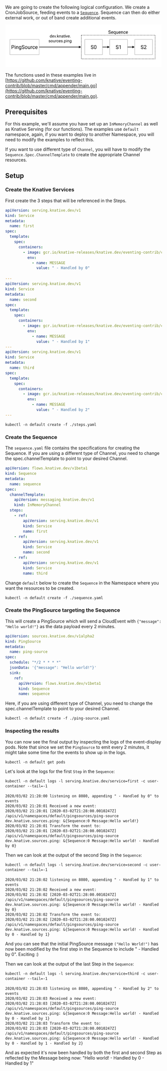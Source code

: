 We are going to create the following logical configuration. We create a
CronJobSource, feeding events to a [`Sequence`](../../../flows/sequence.md). Sequence
can then do either external work, or out of band create additional events.

![Logical Configuration](./sequence-terminal.png)

The functions used in these examples live in
[https://github.com/knative/eventing-contrib/blob/master/cmd/appender/main.go](https://github.com/knative/eventing-contrib/blob/master/cmd/appender/main.go).

## Prerequisites

For this example, we'll assume you have set up an `InMemoryChannel` as well as
Knative Serving (for our functions). The examples use `default` namespace,
again, if you want to deploy to another Namespace, you will need to modify the
examples to reflect this.

If you want to use different type of `Channel`, you will have to modify the
`Sequence.Spec.ChannelTemplate` to create the appropriate Channel resources.

## Setup

### Create the Knative Services

First create the 3 steps that will be referenced in the Steps.

```yaml
apiVersion: serving.knative.dev/v1
kind: Service
metadata:
  name: first
spec:
  template:
    spec:
      containers:
        - image: gcr.io/knative-releases/knative.dev/eventing-contrib/cmd/appender
          env:
            - name: MESSAGE
              value: " - Handled by 0"

---
apiVersion: serving.knative.dev/v1
kind: Service
metadata:
  name: second
spec:
  template:
    spec:
      containers:
        - image: gcr.io/knative-releases/knative.dev/eventing-contrib/cmd/appender
          env:
            - name: MESSAGE
              value: " - Handled by 1"
---
apiVersion: serving.knative.dev/v1
kind: Service
metadata:
  name: third
spec:
  template:
    spec:
      containers:
        - image: gcr.io/knative-releases/knative.dev/eventing-contrib/cmd/appender
          env:
            - name: MESSAGE
              value: " - Handled by 2"
---

```

```shell
kubectl -n default create -f ./steps.yaml
```

### Create the Sequence

The `sequence.yaml` file contains the specifications for creating the Sequence.
If you are using a different type of Channel, you need to change the
spec.channelTemplate to point to your desired Channel.

```yaml
apiVersion: flows.knative.dev/v1beta1
kind: Sequence
metadata:
  name: sequence
spec:
  channelTemplate:
    apiVersion: messaging.knative.dev/v1
    kind: InMemoryChannel
  steps:
    - ref:
        apiVersion: serving.knative.dev/v1
        kind: Service
        name: first
    - ref:
        apiVersion: serving.knative.dev/v1
        kind: Service
        name: second
    - ref:
        apiVersion: serving.knative.dev/v1
        kind: Service
        name: third
```

Change `default` below to create the `Sequence` in the Namespace where you want
the resources to be created.

```shell
kubectl -n default create -f ./sequence.yaml
```

### Create the PingSource targeting the Sequence

This will create a PingSource which will send a CloudEvent with `{"message":
"Hello world!"}` as the data payload every 2 minutes.

```yaml
apiVersion: sources.knative.dev/v1alpha2
kind: PingSource
metadata:
  name: ping-source
spec:
  schedule: "*/2 * * * *"
  jsonData: '{"message": "Hello world!"}'
  sink:
    ref:
      apiVersion: flows.knative.dev/v1beta1
      kind: Sequence
      name: sequence
```

Here, if you are using different type of Channel, you need to change the
spec.channelTemplate to point to your desired Channel.

```shell
kubectl -n default create -f ./ping-source.yaml
```

### Inspecting the results

You can now see the final output by inspecting the logs of the event-display
pods. Note that since we set the `PingSource` to emit every 2 minutes, it
might take some time for the events to show up in the logs.

```shell
kubectl -n default get pods
```

Let's look at the logs for the first `Step` in the `Sequence`:

```shell
kubectl -n default logs -l serving.knative.dev/service=first -c user-container --tail=-1

2020/03/02 21:28:00 listening on 8080, appending " - Handled by 0" to events
2020/03/02 21:28:01 Received a new event:
2020/03/02 21:28:01 [2020-03-02T21:28:00.0010247Z] /apis/v1/namespaces/default/pingsources/ping-source dev.knative.sources.ping: &{Sequence:0 Message:Hello world!}
2020/03/02 21:28:01 Transform the event to:
2020/03/02 21:28:01 [2020-03-02T21:28:00.0010247Z] /apis/v1/namespaces/default/pingsources/ping-source dev.knative.sources.ping: &{Sequence:0 Message:Hello world! - Handled by 0}
```

Then we can look at the output of the second Step in the `Sequence`:

```shell
kubectl -n default logs -l serving.knative.dev/service=second -c user-container --tail=-1

2020/03/02 21:28:02 listening on 8080, appending " - Handled by 1" to events
2020/03/02 21:28:02 Received a new event:
2020/03/02 21:28:02 [2020-03-02T21:28:00.0010247Z] /apis/v1/namespaces/default/pingsources/ping-source dev.knative.sources.ping: &{Sequence:0 Message:Hello world! - Handled by 0}
2020/03/02 21:28:02 Transform the event to:
2020/03/02 21:28:02 [2020-03-02T21:28:00.0010247Z] /apis/v1/namespaces/default/pingsources/ping-source dev.knative.sources.ping: &{Sequence:0 Message:Hello world! - Handled by 0 - Handled by 1}
```

And you can see that the initial PingSource message `("Hello World!")` has now
been modified by the first step in the Sequence to include " - Handled by 0".
Exciting :)

Then we can look at the output of the last Step in the `Sequence`:

```shell
kubectl -n default logs -l serving.knative.dev/service=third -c user-container --tail=-1

2020/03/02 21:28:03 listening on 8080, appending " - Handled by 2" to events
2020/03/02 21:28:03 Received a new event:
2020/03/02 21:28:03 [2020-03-02T21:28:00.0010247Z] /apis/v1/namespaces/default/pingsources/ping-source dev.knative.sources.ping: &{Sequence:0 Message:Hello world! - Handled by 0 - Handled by 1}
2020/03/02 21:28:03 Transform the event to:
2020/03/02 21:28:03 [2020-03-02T21:28:00.0010247Z] /apis/v1/namespaces/default/pingsources/ping-source dev.knative.sources.ping: &{Sequence:0 Message:Hello world! - Handled by 0 - Handled by 1 - Handled by 2}
```

And as expected it's now been handled by both the first and second Step as
reflected by the Message being now: "Hello world! - Handled by 0 - Handled by 1"

